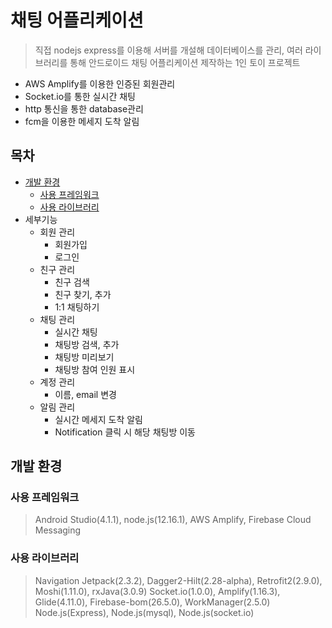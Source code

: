 # 채팅 어플리케이션
> 직접 nodejs express를 이용해 서버를 개설해 데이터베이스를 관리, 여러 라이브러리를 통해 안드로이드 채팅 어플리케이션 제작하는 1인 토이 프로젝트  
- AWS Amplify를 이용한 인증된 회원관리  
- Socket.io를 통한 실시간 채팅  
- http 통신을 통한 database관리  
- fcm을 이용한 메세지 도착 알림  

## 목차  
- [개발 환경](#개발-환경)  
  - [사용 프레임워크](#사용-프레임워크)  
  - [사용 라이브러리](#사용-라이브러리)  
- 세부기능  
  - 회원 관리  
    - 회원가입  
    - 로그인
  - 친구 관리  
    - 친구 검색  
    - 친구 찾기, 추가  
    - 1:1 채팅하기  
  - 채팅 관리  
    - 실시간 채팅  
    - 채팅방 검색, 추가    
    - 채팅방 미리보기  
    - 채팅방 참여 인원 표시  
  - 계정 관리  
    - 이름, email 변경  
  - 알림 관리  
    - 실시간 메세지 도착 알림  
    - Notification 클릭 시 해당 채팅방 이동  
    
## 개발 환경
### 사용 프레임워크  
> Android Studio(4.1.1), node.js(12.16.1), AWS Amplify, Firebase Cloud Messaging  

### 사용 라이브러리
> Navigation Jetpack(2.3.2), Dagger2-Hilt(2.28-alpha), Retrofit2(2.9.0), Moshi(1.11.0), rxJava(3.0.9)
> Socket.io(1.0.0), Amplify(1.16.3), Glide(4.11.0), Firebase-bom(26.5.0), WorkManager(2.5.0)
> Node.js(Express), Node.js(mysql), Node.js(socket.io)

